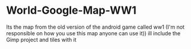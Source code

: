 # World-Google-Map-WW1
Its the map from the old version of the android game called ww1 (I'm not responsible on how you use this map anyone can use it)) ill include the Gimp project and tiles with it

